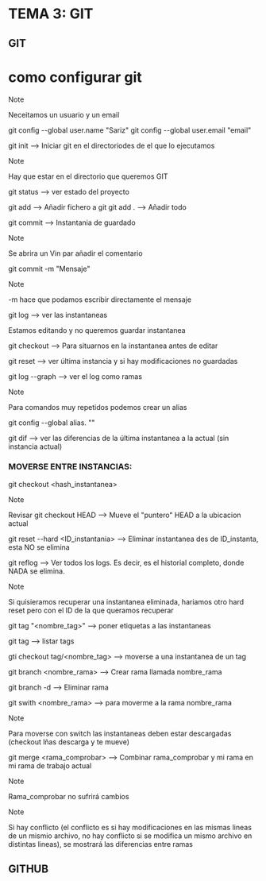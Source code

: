 # TEMA 3: GIT
## GIT

# como configurar git
>[!note]
>Neceitamos un usuario y un email

git config --global user.name "Sariz"
git config --global user.email "email"

git init --> Iniciar git en el directoriodes de el que lo ejecutamos
>[!note]
>Hay que estar en el directorio que queremos GIT

git status --> ver estado del proyecto

git add <nombrefichero> --> Añadir fichero a git
git add . --> Añadir todo

git commit --> Instantania de guardado
>[!note]
>Se abrira un Vin par añadir el comentario

git commit -m "Mensaje" 
>[!Note]
> -m hace que podamos escribir directamente el mensaje

git log --> ver las instantaneas 

Estamos editando y no queremos guardar instantanea

git checkout <nombre-archivo>--> Para situarnos en la instantanea antes de editar

git reset --> ver última instancia y si hay modificaciones no guardadas

git log --graph --> ver el log como ramas

>[!Note]
>Para comandos muy repetidos podemos crear un alias

git config --global alias.<nombrealias> "<comando sin el git>"

git dif --> ver las diferencias de la última instantanea a la actual (sin instancia actual)


### MOVERSE ENTRE INSTANCIAS:

git checkout <hash_instantanea>
>[!Note]
>Revisar
git checkout HEAD --> Mueve el "puntero" HEAD a la ubicacion actual

git reset --hard <ID_instantania> --> Eliminar instantanea des de ID_instanta, esta NO se elimina

git reflog --> Ver todos los logs. Es decir, es el historial completo, donde NADA se elimina.
>[!Note]
>Si quisieramos recuperar una instantanea eliminada, hariamos otro hard reset pero con el ID de la que queramos recuperar

git tag "<nombre_tag>" --> poner etiquetas a las instantaneas

git tag --> listar tags

gti checkout tag/<nombre_tag> --> moverse a una instantanea de un tag

git branch <nombre_rama> --> Crear rama llamada nombre_rama

git branch -d <nombre-rama> --> Eliminar rama

git swith <nombre_rama> --> para moverme a la rama nombre_rama 

>[!Note]
>Para moverse con switch las instantaneas deben estar descargadas (checkout lñas descarga y te mueve)

git merge <rama_comprobar> --> Combinar rama_comprobar y mi rama en mi rama de trabajo actual 
>[!Note]
>Rama_comprobar no sufrirá cambios

>[!Note]
> Si hay conflicto (el conflicto es si hay modificaciones en las mismas lineas de un mismio archivo, no hay conflicto si se modifica un mismo archivo en distintas lineas), se mostrará las diferencias entre ramas



## GITHUB
